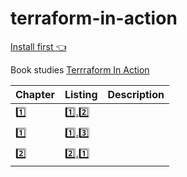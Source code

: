 # terraform-in-action

[Install first :point_left:](INSTALL.md)

Book studies [Terrraform In Action](https://www.manning.com/books/terraform-in-action)

| Chapter | Listing | Description |
|---------|---------|-------------|
| [:one:](chapter-1)   |[:one:.:two:](chapter-1/listing-1.2) | |
| [:one:](chapter-1)   | [:one:.:three:](chapter-1/listing-1.3) | |
| [:two:](chapter-2)   | [:two:.:one:](chapter-2/listing-2.1) | |
